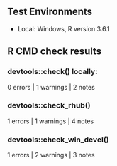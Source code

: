 ## Test Environments

* Local: Windows, R version 3.6.1

## R CMD check results

### devtools::check() locally:
0 errors | 1 warnings | 2 notes

### devtools::check_rhub()
1 errors | 1 warnings | 4 notes

### devtools::check_win_devel()
1 errors | 2 warnings | 3 notes
